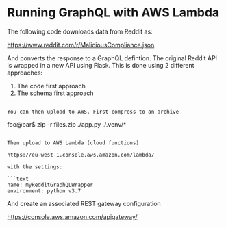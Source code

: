 # Running GraphQL with AWS Lambda

The following code downloads data from Reddit as:

https://www.reddit.com/r/MaliciousCompliance.json

And converts the response to a GraphQL defintion. The original Reddit API is wrapped in a new API using Flask. This is done using 2 different approaches:

1. The code first approach
2. The schema first approach

```

You can then upload to AWS. First compress to an archive

```
foo@bar$ zip -r files.zip ./app.py ./.venv/*
```

Then upload to AWS Lambda (cloud functions)

https://eu-west-1.console.aws.amazon.com/lambda/

with the settings:

```text
name: myRedditGraphQLWrapper
environment: python v3.7
```

And create an associated REST gateway configuration

https://console.aws.amazon.com/apigateway/
